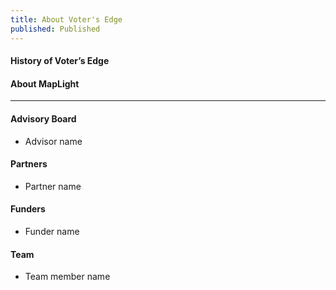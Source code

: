 ```yaml
---
title: About Voter's Edge
published: Published
---
```


#### History of Voter’s Edge


#### About MapLight

---

#### Advisory Board

* Advisor name

#### Partners

* Partner name

#### Funders

* Funder name


#### Team

* Team member name

